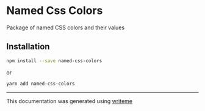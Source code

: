 # Named Css Colors

Package of named CSS colors and their values

## Installation

```bash
npm install --save named-css-colors
```
or
```bash
yarn add named-css-colors
```

---
This documentation was generated using [writeme](https://www.npmjs.com/package/@writeme/core)
